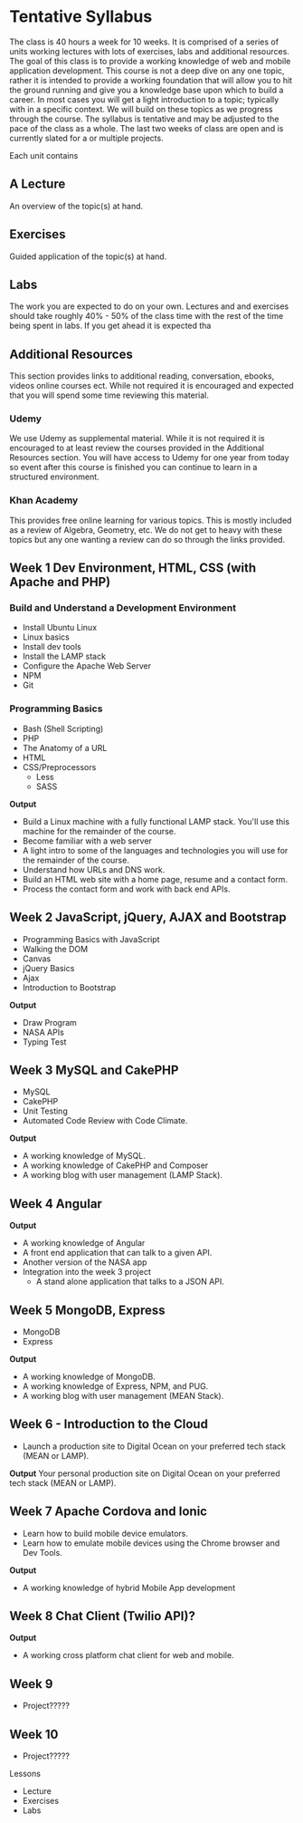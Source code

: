 # Tentative Syllabus
The class is 40 hours a week for 10 weeks. It is comprised of a series of units working lectures with lots of exercises, labs and additional resources. The goal of this class is to provide a working knowledge of web and mobile application development. This course is not a deep dive on any one topic, rather it is intended to provide a working foundation that will allow you to hit the ground running and give you a knowledge base upon which to build a career. In most cases you will get a light introduction to a topic; typically with in a specific context. We will build on these topics as we progress through the course. The syllabus is tentative and may be adjusted to the pace of the class as a whole. The last two weeks of class are open and is currently slated for a or multiple projects.

Each unit contains

## A Lecture
An overview of the topic(s) at hand.

## Exercises
Guided application of the topic(s) at hand.

## Labs
The work you are expected to do on your own. Lectures and and exercises should take roughly 40% - 50% of the class time with the rest of the time being spent in labs. If you get ahead it is expected tha

## Additional Resources
This section provides links to additional reading, conversation, ebooks, videos online courses ect. While not required it is encouraged and expected that you will spend some time reviewing this material.

### Udemy
We use Udemy as supplemental material. While it is not required it is encouraged to at least review the courses provided in the Additional Resources section. You will have access to Udemy for one year from today so event after this course is finished you can continue to learn in a structured environment.

### Khan Academy
This provides free online learning for various topics. This is mostly included as a review of Algebra, Geometry, etc. We do not get to heavy with these topics but any one wanting a review can do so through the links provided.


## Week 1 Dev Environment, HTML, CSS (with Apache and PHP)

### Build and Understand a Development Environment
* Install Ubuntu Linux
* Linux basics
* Install dev tools
* Install the LAMP stack
* Configure the Apache Web Server
* NPM
* Git

### Programming Basics
* Bash (Shell Scripting)
* PHP
* The Anatomy of a URL
* HTML
* CSS/Preprocessors
  * Less
  * SASS

**Output**
* Build a Linux machine with a fully functional LAMP stack. You'll use this machine for the remainder of the course.
* Become familiar with a web server
* A light intro to some of the languages and technologies you will use for the remainder of the course.
* Understand how URLs and DNS work.
* Build an HTML web site with a home page, resume and a contact form.
* Process the contact form and work with back end APIs.

## Week 2 JavaScript, jQuery, AJAX and Bootstrap
* Programming Basics with JavaScript
* Walking the DOM
* Canvas
* jQuery Basics
* Ajax
* Introduction to Bootstrap

**Output**
* Draw Program
* NASA APIs
* Typing Test

## Week 3 MySQL and CakePHP
* MySQL
* CakePHP
* Unit Testing
* Automated Code Review with Code Climate.

**Output**
* A working knowledge of MySQL.
* A working knowledge of CakePHP and Composer
* A working blog with user management (LAMP Stack).

## Week 4 Angular

**Output**
* A working knowledge of Angular
* A front end application that can talk to a given API.
* Another version of the NASA app
* Integration into the week 3 project
  * A stand alone application that talks to a JSON API.

## Week 5 MongoDB, Express
* MongoDB
* Express

**Output**
* A working knowledge of MongoDB.
* A working knowledge of Express, NPM, and PUG.
* A working blog with user management (MEAN Stack).

## Week 6 - Introduction to the Cloud
* Launch a production site to Digital Ocean on your preferred tech stack (MEAN or LAMP).

**Output**
Your personal production site on Digital Ocean on your preferred tech stack (MEAN or LAMP).

## Week 7 Apache Cordova and Ionic
* Learn how to build mobile device emulators.
* Learn how to emulate mobile devices using the Chrome browser and Dev Tools.

**Output**
* A working knowledge of hybrid Mobile App development

##  Week 8 Chat Client (Twilio API)?

**Output**
* A working cross platform chat client for web and mobile.

##  Week 9
* Project?????

##  Week 10
* Project?????

Lessons
* Lecture
* Exercises
* Labs
